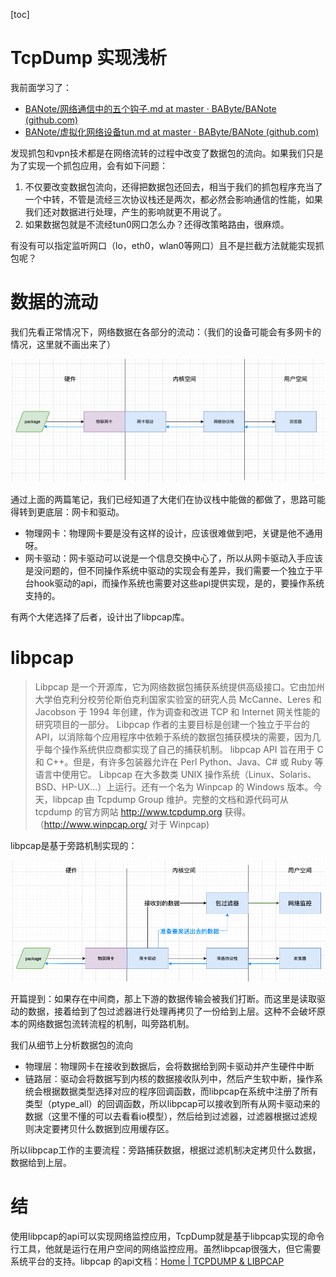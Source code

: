 [toc]

# TcpDump 实现浅析

我前面学习了：

+  [BANote/网络通信中的五个钩子.md at master · BAByte/BANote (github.com)](https://github.com/BAByte/BANote/blob/master/笔记/linux/网络通信中的五个钩子.md)
+ [BANote/虚拟化网络设备tun.md at master · BAByte/BANote (github.com)](https://github.com/BAByte/BANote/blob/master/笔记/linux/虚拟化网络设备tun.md)

发现抓包和vpn技术都是在网络流转的过程中改变了数据包的流向。如果我们只是为了实现一个抓包应用，会有如下问题：

1. 不仅要改变数据包流向，还得把数据包还回去，相当于我们的抓包程序充当了一个中转，不管是流经三次协议栈还是两次，都必然会影响通信的性能，如果我们还对数据进行处理，产生的影响就更不用说了。
2. 如果数据包就是不流经tun0网口怎么办？还得改策略路由，很麻烦。

有没有可以指定监听网口（lo，eth0，wlan0等网口）且不是拦截方法就能实现抓包呢？

# 数据的流动

我们先看正常情况下，网络数据在各部分的流动：（我们的设备可能会有多网卡的情况，这里就不画出来了）

![image](https://github.com/BAByte/pic/blob/master/%E4%BC%81%E4%B8%9A%E5%BE%AE%E4%BF%A1%E6%88%AA%E5%9B%BE_5737c4de-c955-4349-aeb1-412703adb455.png?raw=true)

通过上面的两篇笔记，我们已经知道了大佬们在协议栈中能做的都做了，思路可能得转到更底层：网卡和驱动。

+ 物理网卡：物理网卡要是没有这样的设计，应该很难做到吧，关键是他不通用呀。
+ 网卡驱动：网卡驱动可以说是一个信息交换中心了，所以从网卡驱动入手应该是没问题的，但不同操作系统中驱动的实现会有差异，我们需要一个独立于平台hook驱动的api，而操作系统也需要对这些api提供实现，是的，要操作系统支持的。

有两个大佬选择了后者，设计出了libpcap库。

# libpcap

> Libpcap 是一个开源库，它为网络数据包捕获系统提供高级接口。它由加州大学伯克利分校劳伦斯伯克利国家实验室的研究人员 McCanne、Leres 和 Jacobson 于 1994 年创建，作为调查和改进 TCP 和 Internet 网关性能的研究项目的一部分。
> Libpcap 作者的主要目标是创建一个独立于平台的 API，以消除每个应用程序中依赖于系统的数据包捕获模块的需要，因为几乎每个操作系统供应商都实现了自己的捕获机制。
> libpcap API 旨在用于 C 和 C++。但是，有许多包装器允许在 Perl Python、Java、C# 或 Ruby 等语言中使用它。 Libpcap 在大多数类 UNIX 操作系统（Linux、Solaris、BSD、HP-UX...）上运行。还有一个名为 Winpcap 的 Windows 版本。今天，libpcap 由 Tcpdump Group 维护。完整的文档和源代码可从 tcpdump 的官方网站 http://www.tcpdump.org 获得。 （http://www.winpcap.org/ 对于 Winpcap)

libpcap是基于旁路机制实现的：

![image](https://github.com/BAByte/pic/blob/master/%E4%BC%81%E4%B8%9A%E5%BE%AE%E4%BF%A1%E6%88%AA%E5%9B%BE_51f77fff-9a8f-408c-88a6-172d3e0b8c55.png?raw=true)

开篇提到：如果存在中间商，那上下游的数据传输会被我们打断。而这里是读取驱动的数据，接着给到了包过滤器进行处理再拷贝了一份给到上层。这种不会破坏原本的网络数据包流转流程的机制，叫旁路机制。

我们从细节上分析数据包的流向

+ 物理层：物理网卡在接收到数据后，会将数据给到网卡驱动并产生硬件中断
+ 链路层：驱动会将数据写到内核的数据接收队列中，然后产生软中断，操作系统会根据数据类型选择对应的程序回调函数，而libpcap在系统中注册了所有类型（ptype_all）的回调函数，所以libpcap可以接收到所有从网卡驱动来的数据（这里不懂的可以去看看io模型），然后给到过滤器，过滤器根据过滤规则决定要拷贝什么数据到应用缓存区。

所以libpcap工作的主要流程：旁路捕获数据，根据过滤机制决定拷贝什么数据，数据给到上层。

# 结

使用libpcap的api可以实现网络监控应用，TcpDump就是基于libpcap实现的命令行工具，他就是运行在用户空间的网络监控应用。虽然libpcap很强大，但它需要系统平台的支持。libpcap 的api文档：[Home | TCPDUMP & LIBPCAP](https://www.tcpdump.org/)

